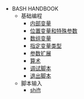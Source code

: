 <!-- _sidebar.md -->
- BASH HANDBOOK
	- 基础编程
		- [内部变量](linux/bash-handbook/basic-programming/internal-variables.md)
		- [位置变量和特殊参数](linux/bash-handbook/basic-programming/location-variables-and-special-parameters.md)
		- [数组变量](linux/bash-handbook/basic-programming/array-variables.md)
		- [指定变量类型](linux/bash-handbook/basic-programming/specify-variable-type.md)
		- [参数扩展](linux/bash-handbook/basic-programming/parameter-expansion.md)
		- [算术](linux/bash-handbook/basic-programming/arithmetic.md)
		- [调试脚本](linux/bash-handbook/basic-programming/debug-script.md)
		- [退出脚本](linux/bash-handbook/basic-programming/exit-script.md)
	- 脚本输入
		- [shift](linux/bash-handbook/script-input/shift.md)